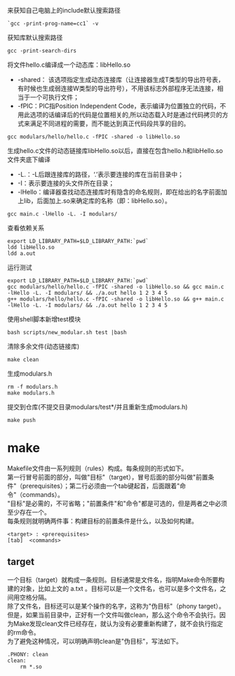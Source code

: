 来获知自己电脑上的include默认搜索路径  

```
`gcc -print-prog-name=cc1` -v
```

获知库默认搜索路径  

```
gcc -print-search-dirs
```

将文件hello.c编译成一个动态库：libHello.so

* -shared： 该选项指定生成动态连接库（让连接器生成T类型的导出符号表，有时候也生成弱连接W类型的导出符号），不用该标志外部程序无法连接，相当于一个可执行文件；
* -fPIC：PIC指Position Independent Code，表示编译为位置独立的代码，不用此选项的话编译后的代码是位置相关的,所以动态载入时是通过代码拷贝的方式来满足不同进程的需要，而不能达到真正代码段共享的目的。

```
gcc modulars/hello/hello.c -fPIC -shared -o libHello.so
```

生成hello.c文件的动态链接库libHello.so以后，直接在包含hello.h和libHello.so文件夹底下编译  

* -L.：-L后跟连接库的路径，‘.’表示要连接的库在当前目录中；
* -I：表示要连接的头文件所在目录；
* -lHello：编译器查找动态连接库时有隐含的命名规则，即在给出的名字前面加上lib，后面加上.so来确定库的名称（即：libHello.so）。

```
gcc main.c -lHello -L. -I modulars/
```

查看依赖关系  

```
export LD_LIBRARY_PATH=$LD_LIBRARY_PATH:`pwd`  
ldd libHello.so
ldd a.out
```

运行测试  

```
export LD_LIBRARY_PATH=$LD_LIBRARY_PATH:`pwd`
gcc modulars/hello/hello.c -fPIC -shared -o libHello.so && gcc main.c -lHello -L. -I modulars/ && ./a.out hello 1 2 3 4 5
g++ modulars/hello/hello.c -fPIC -shared -o libHello.so && g++ main.c -lHello -L. -I modulars/ && ./a.out hello 1 2 3 4 5
```

使用shell脚本新增test模块  

```
bash scripts/new_modular.sh test |bash
```

清除多余文件(动态链接库)  

```
make clean
```

生成modulars.h  

```
rm -f modulars.h
make modulars.h
```

提交到仓库(不提交目录modulars/test\*/并且重新生成modulars.h)  

```
make push
```

# make

Makefile文件由一系列规则（rules）构成。每条规则的形式如下。  
第一行冒号前面的部分，叫做"目标"（target），冒号后面的部分叫做"前置条件"（prerequisites）；第二行必须由一个tab键起首，后面跟着"命令"（commands）。  
"目标"是必需的，不可省略；"前置条件"和"命令"都是可选的，但是两者之中必须至少存在一个。  
每条规则就明确两件事：构建目标的前置条件是什么，以及如何构建。  

```
<target> : <prerequisites> 
[tab]  <commands>
```

## target

一个目标（target）就构成一条规则。目标通常是文件名，指明Make命令所要构建的对象，比如上文的 a.txt 。目标可以是一个文件名，也可以是多个文件名，之间用空格分隔。  
除了文件名，目标还可以是某个操作的名字，这称为"伪目标"（phony target）。  
但是，如果当前目录中，正好有一个文件叫做clean，那么这个命令不会执行。因为Make发现clean文件已经存在，就认为没有必要重新构建了，就不会执行指定的rm命令。  
为了避免这种情况，可以明确声明clean是"伪目标"，写法如下。  

```
.PHONY: clean
clean:
	rm *.so
```

